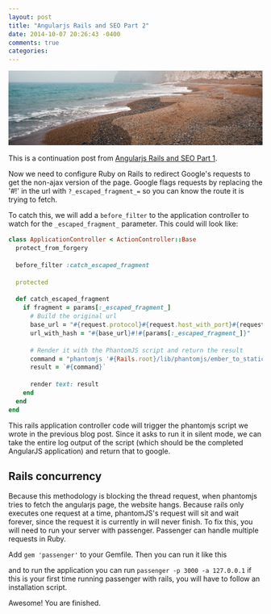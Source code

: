 ```yaml
---
layout: post
title: "Angularjs Rails and SEO Part 2"
date: 2014-10-07 20:26:43 -0400
comments: true
categories:
---
```

<img src="/images/beach.jpeg" title="Angularjs Rails and SEO Part 2" class="banner-img"  />

This is a continuation post from [Angularjs Rails and SEO Part 1](/blog/2014/10/03/angularjs-rails-seo/).

Now we need to configure Ruby on Rails to redirect Google's requests to get the non-ajax version of the page.  Google flags requests by replacing the '#!' in the url with `?_escaped_fragment_=` so you can know the route it is trying to fetch.

To catch this, we will add a `before_filter` to the application controller to watch for the `_escaped_fragment_` parameter.  This could will look like:

```ruby application_controller.rb
class ApplicationController < ActionController::Base
  protect_from_forgery

  before_filter :catch_escaped_fragment

  protected

  def catch_escaped_fragment
    if fragment = params[:_escaped_fragment_]
      # Build the original url
      base_url = "#{request.protocol}#{request.host_with_port}#{request.path}"
      url_with_hash = "#{base_url}#!#{params[:_escaped_fragment_]}"

      # Render it with the PhantomJS script and return the result
      command = "phantomjs '#{Rails.root}/lib/phantomjs/ember_to_static.js' '#{url_with_hash}' silence"
      result = `#{command}`

      render text: result
    end
  end
end
```

This rails application controller code will trigger the phantomjs script we wrote in the previous blog post.  Since it asks to run it in silent mode, we can take the entire log output of the script (which should be the completed AngularJS application) and return that to google.

## Rails concurrency
Because this methodology is blocking the thread request, when phantomjs tries to fetch the angularjs page, the website hangs. Because rails only executes one request at a time, phantomJS's request will sit and wait forever, since the request it is currently in will never finish.   To fix this, you will need to run your server with passenger.  Passenger can handle multiple requests in Ruby.

Add `gem 'passenger'` to your Gemfile. Then you can run it like this

and to run the application you can run `passenger -p 3000 -a 127.0.0.1`  if this is your first time running passenger with rails, you will have to follow an installation script.

Awesome! You are finished.
